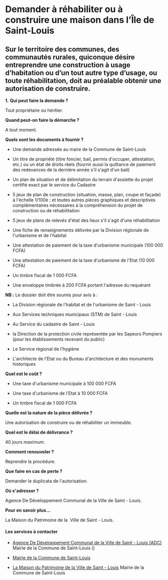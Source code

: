 # Demander à réhabiliter ou à construire une maison dans l’Île de Saint-Louis

Sur le territoire des communes, des communautés rurales, quiconque désire entreprendre une construction à usage d’habitation ou d’un tout autre type d’usage, ou toute réhabilitation, doit au préalable obtenir une autorisation de construire.
------------------------------------------------------------------------------------------------------------------------------------------------------------------------------------------------------------------------------------------------

**1.** **Qui peut faire la demande ?**

Tout propriétaire ou héritier.

**Quand peut-on faire la démarche ?**

A tout moment.

**Quels sont les documents à fournir ?**

*   Une demande adressée au maire de la Commune de Saint-Louis  
    
*   Un titre de propriété (titre foncier, bail, permis d'occuper, attestation, etc.) ou un état de droits réels (fournir aussi la quittance de paiement des redevances de la dernière année s'il s'agit d'un bail)  
    
*   Un plan de situation et de délimitation du terrain d'assiette du projet certifié exact par le service du Cadastre  
    
*   5 jeux de plan de construction (situation, masse, plan, coupe et façade) à l'échelle 1/100è ; et toutes autres pièces graphiques et descriptives complémentaires nécessaires à la compréhension du projet de construction ou de réhabilitation 
*   5 jeux de plans de relevés d'état des lieux s'il s'agit d'une réhabilitation  
    
*   Une fiche de renseignements délivrée par la Division régionale de l'urbanisme et de l'habitat 
*   Une attestation de paiement de la taxe d'urbanisme municipale (100 000 FCFA)
*   Une attestation de paiement de la taxe d'urbanisme de l'Etat (10 000 FCFA)  
    
*   Un timbre fiscal de 1 000 FCFA  
    
*   Une enveloppe timbrée à 200 FCFA portant l'adresse du requérant

 **NB :** Le dossier doit être soumis pour avis à :

*   La Division régionale de l'habitat et de l'urbanisme de Saint - Louis
*   Aux Services techniques municipaux (STM) de Saint - Louis
*   Au Service du cadastre de Saint - Louis  
    
*   la Direction de la protection civile représentée par les Sapeurs Pompiers (pour les établissements recevant du public) 
*   Le Service régional de l'hygiène  
    
*   L'architecte de l'Etat ou du Bureau d'architecture et des monuments historiques

 **Quel est le coût ?**

*   Une taxe d'urbanisme municipale à 100 000 FCFA
*   Une taxe d'urbanisme de l'Etat à 10 000 FCFA  
    
*   Un timbre fiscal de 1 000 FCFA

**Quelle est la nature de la pièce délivrée ?**

Une autorisation de construire ou de réhabiliter un immeuble.

**Quel est le délai de délivrance ?**

40 jours maximum.  

**Comment renouveler ?**

Reprendre la procédure.

**Que faire en cas de perte ?**

Demander le duplicata de l'autorisation.

**Où s'adresser ?**

Agence De Développement Communal de la Ville de Saint - Louis.       

**Pour en savoir plus...** 

La Maison du Patrimoine de la  Ville de Saint - Louis.

#### Les services à contacter

*   [Agence De Développement Communal de la Ville de Saint - Louis (ADC)](../../../services/agence-de-developpement-communal-de-la-ville-de-saint-louis-adc.md) Mairie de la Commune de Saint-Louis ()  
    
*   [Mairie de la Commune de Saint-Louis](../../../services/mairie-de-la-commune-de-saint-louis.md)
*   [La Maison du Patrimoine de la Ville de Saint - Louis](../../../services/la-maison-du-patrimoine-de-la-ville-de-saint-louis.md) Mairie de la Commune de Saint-Louis